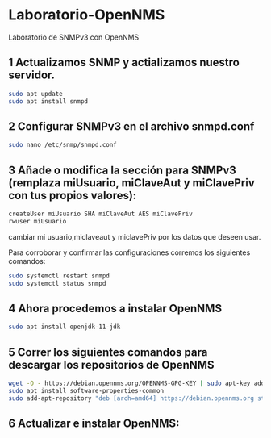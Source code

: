 # Laboratorio-OpenNMS
Laboratorio de SNMPv3 con OpenNMS

## 1 Actualizamos SNMP y actializamos nuestro servidor.

```bash
sudo apt update
sudo apt install snmpd
```

## 2  Configurar SNMPv3 en el archivo snmpd.conf

```bash
sudo nano /etc/snmp/snmpd.conf
```
## 3 Añade o modifica la sección para SNMPv3 (remplaza miUsuario, miClaveAut y miClavePriv con tus propios valores):

```bash
createUser miUsuario SHA miClaveAut AES miClavePriv
rwuser miUsuario
```
cambiar mi usuario,miclaveaut y miclavePriv por los datos que deseen usar.

Para corroborar y confirmar las configuraciones corremos los siguientes comandos:

```bash
sudo systemctl restart snmpd
sudo systemctl status snmpd
```

## 4 Ahora procedemos a instalar OpenNMS

```bash
sudo apt install openjdk-11-jdk
```

## 5 Correr los siguientes comandos para descargar los repositorios de OpenNMS

```bash
wget -O - https://debian.opennms.org/OPENNMS-GPG-KEY | sudo apt-key add -
sudo apt install software-properties-common
sudo add-apt-repository "deb [arch=amd64] https://debian.opennms.org stable main"
```

## 6 Actualizar e instalar OpenNMS:

```bash
